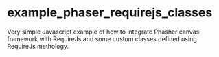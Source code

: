# example_phaser_requirejs_classes
Very simple Javascript example of how to integrate Phasher canvas framework with RequireJs and some custom classes defined using RequireJs methology.
